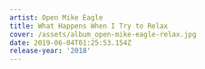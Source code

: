 ```yaml
---
artist: Open Mike Eagle
title: What Happens When I Try to Relax
cover: /assets/album_open-mike-eagle-relax.jpg
date: 2019-06-04T01:25:53.154Z
release-year: '2018'
---
```


